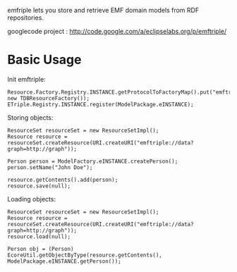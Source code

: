 
emfriple lets you store and retrieve EMF domain models from RDF repositories.

googlecode project : http://code.google.com/a/eclipselabs.org/p/emftriple/

# Basic Usage

Init emftriple:
    
    Resource.Factory.Registry.INSTANCE.getProtocolToFactoryMap().put("emftriple", new TDBResourceFactory());
    ETriple.Registry.INSTANCE.register(ModelPackage.eINSTANCE);

Storing objects:
    
    ResourceSet resourceSet = new ResourceSetImpl();
    Resource resource = resourceSet.createResource(URI.createURI("emftriple://data?graph=http://graph"));
    	
    Person person = ModelFactory.eINSTANCE.createPerson();
    person.setName("John Doe");
    
    resource.getContents().add(person);
    resource.save(null);

Loading objects:
    
    ResourceSet resourceSet = new ResourceSetImpl();
    Resource resource = resourceSet.createResource(URI.createURI("emftriple://data?graph=http://graph"));
    resource.load(null);

    Person obj = (Person) EcoreUtil.getObjectByType(resource.getContents(), ModelPackage.eINSTANCE.getPerson());

